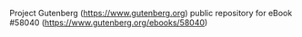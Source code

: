 Project Gutenberg (https://www.gutenberg.org) public repository for
eBook #58040 (https://www.gutenberg.org/ebooks/58040)
